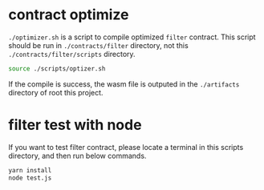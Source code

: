# contract optimize
`./optimizer.sh` is a script to compile optimized `filter` contract. This script should be run in `./contracts/filter` directory, not this `./contracts/filter/scripts` directory. 

```sh
source ./scripts/optizer.sh
```

If the compile is success, the wasm file is outputed in the `./artifacts` directory of root this project.

# filter test with node
If you want to test filter contract, please locate a terminal in this scripts directory, and then run below commands.

```sh
yarn install
node test.js
```
